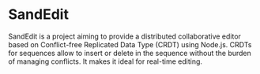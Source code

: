 # SandEdit

SandEdit is a project aiming to provide a distributed collaborative editor
based on Conflict-free Replicated Data Type (CRDT) using Node.js. CRDTs for
sequences allow to insert or delete in the sequence without the burden of
managing conflicts. It makes it ideal for real-time editing.
